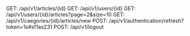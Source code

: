 GET: /api/v1/articles/{id}
GET: /api/v1/users/{id}
GET: /api/v1/users/{id}/articles?page=2&size=10
GET: /api/v1/caegories/{id}/articles/new
POST: /api/v1/authentication/refresh?token=1s#sf1as231
POST: /api/v1/logout
